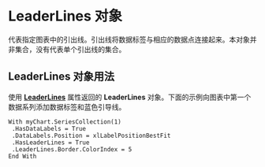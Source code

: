 
# LeaderLines 对象

代表指定图表中的引出线。引出线将数据标签与相应的数据点连接起来。本对象并非集合，没有代表单个引出线的集合。


## LeaderLines 对象用法

使用 **[LeaderLines](ddd9ab86-d135-73de-b888-3ba43c39ece8.md)** 属性返回的 **LeaderLines** 对象。下面的示例向图表中第一个数据系列添加数据标签和蓝色引导线。


```
With myChart.SeriesCollection(1) 
 .HasDataLabels = True 
 .DataLabels.Position = xlLabelPositionBestFit 
 .HasLeaderLines = True 
 .LeaderLines.Border.ColorIndex = 5 
End With
```

